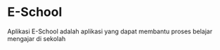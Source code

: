 # E-School
Aplikasi E-School adalah aplikasi yang dapat membantu proses belajar mengajar di sekolah
